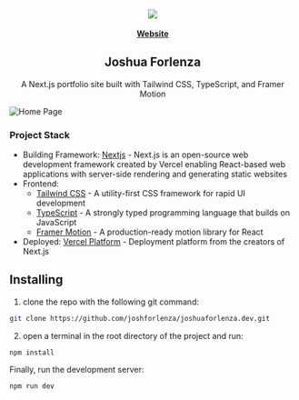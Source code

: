 <h2 align="center">
   <b>
        <a href=""><img src="https://github.com/joshforlenza/joshuaforlenza.dev/blob/main/public/site-logo.png" /></a><br>
    </b>
</h2>

<p align="center">
    <a href="https://www.yourwebsite.com"><b>Website</b></a>
</p>

<h2 align="center">
 Joshua Forlenza 
</h2>

<p align="center">
A Next.js portfolio site built with Tailwind CSS, TypeScript, and Framer Motion
</p>

![Home Page](https://github.com/joshforlenza/joshuaforlenza.dev/blob/main/public/Home-page.png)

### Project Stack

- Building Framework: [Nextjs](https://nextjs.org/) - Next.js is an open-source web development framework created by Vercel enabling React-based web applications with server-side rendering and generating static websites
- Frontend:
  - [Tailwind CSS](https://tailwindcss.com/) - A utility-first CSS framework for rapid UI development
  - [TypeScript](https://www.typescriptlang.org/) - A strongly typed programming language that builds on JavaScript
  - [Framer Motion](https://www.framer.com/motion/) - A production-ready motion library for React
- Deployed: [Vercel Platform](https://vercel.com/) - Deployment platform from the creators of Next.js

## Installing

1. clone the repo with the following git command:

```bash
git clone https://github.com/joshforlenza/joshuaforlenza.dev.git
```

2. open a terminal in the root directory of the project and run:

```bash
npm install
```

Finally, run the development server:

```bash
npm run dev
```
